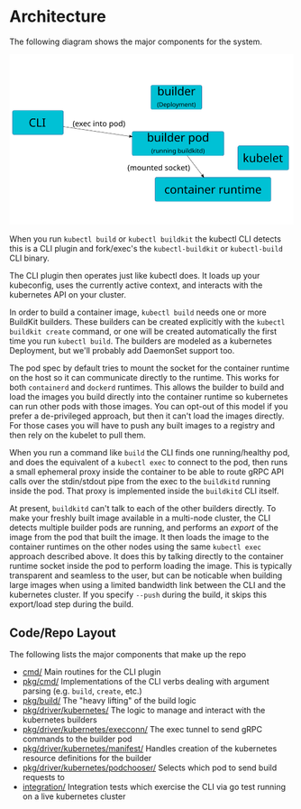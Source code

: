 # Architecture

The following diagram shows the major components for the system.

![Architecture](./architecture.svg)

When you run `kubectl build` or `kubectl buildkit` the kubectl CLI detects this is a CLI plugin and fork/exec's the `kubectl-buildkit` or `kubectl-build` CLI binary.

The CLI plugin then operates just like kubectl does.  It loads up your kubeconfig, uses the currently active context, and interacts with the kubernetes API on your cluster.

In order to build a container image, `kubectl build` needs one or more BuildKit builders. These builders can be created explicitly with the `kubectl buildkit create` command, or one will be created automatically the first time you run `kubectl build`. The builders are modeled as a kubernetes Deployment, but we'll probably add DaemonSet support too.

The pod spec by default tries to mount the socket for the container runtime on the host so it can communicate directly to the runtime. This works for both `containerd` and `dockerd` runtimes. This allows the builder to build and load the images you build directly into the container runtime so kubernetes can run other pods with those images. You can opt-out of this model if you prefer a de-privileged approach, but then it can't load the images directly. For those cases you will have to push any built images to a registry and then rely on the kubelet to pull them.

When you run a command like `build` the CLI finds one running/healthy pod, and does the equivalent of a `kubectl exec` to connect to the pod, then runs a small ephemeral proxy inside the container to be able to route gRPC API calls over the stdin/stdout pipe from the exec to the `buildkitd` running inside the pod.  That proxy is implemented inside the `buildkitd` CLI itself.

At present, `buildkitd` can't talk to each of the other builders directly. To make your freshly built image available in a multi-node cluster, the CLI detects multiple builder pods are running, and performs an *export* of the image from the pod that built the image. It then loads the image to the container runtimes on the other nodes using the same `kubectl exec` approach described above. It does this by talking directly to the container runtime socket inside the pod to perform loading the image.  This is typically transparent and seamless to the user, but can be noticable when building large images when using a limited bandwidth link between the CLI and the kubernetes cluster.  If you specify `--push` during the build, it skips this export/load step during the build.


## Code/Repo Layout

The following lists the major components that make up the repo

* [cmd/](../cmd/) Main routines for the CLI plugin
* [pkg/cmd/](../pkg/cmd/) Implementations of the CLI verbs dealing with argument parsing (e.g. `build`, `create`, etc.)
* [pkg/build/](../pkg/build/) The "heavy lifting" of the build logic
* [pkg/driver/kubernetes/](../pkg/driver/kubernetes/) The logic to manage and interact with the kubernetes builders
* [pkg/driver/kubernetes/execconn/](../pkg/driver/kubernetes/execconn/) The exec tunnel to send gRPC commands to the builder pod
* [pkg/driver/kubernetes/manifest/](../pkg/driver/kubernetes/manifest/) Handles creation of the kubernetes resource definitions for the builder
* [pkg/driver/kubernetes/podchooser/](../pkg/driver/kubernetes/podchooser/) Selects which pod to send build requests to
* [integration/](../integration/) Integration tests which exercise the CLI via go test running on a live kubernetes cluster
